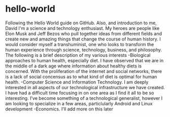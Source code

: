 # hello-world
Following the Hello World guide on GitHub.  Also, and introduction to me, David
I'm a science and technology enthusiast.  My heroes are people like Elon Musk and Jeff Bezos who pull together ideas from different fields and create new and amazing things that change the course of human history.  I would consider myself a transhuminist, one who looks to transform the human experience through science, technology, business, and philosophy.  The following is a brief description of my various interests
-Biological approaches to human health, especially diet.  I have observed that we are in the middle of a dark age where information about healthy diets is concerned.  With the proliferation of the internet and social networks, there is a lack of social concensus as to what kind of diet is optimal for human health.
-Computer Science and Information Technology.  I am deeply interested in all aspects of our technological infrastructure we have created.  I have had a difficult time focusing in on one area as I find it all to be so interesting.  I've become something of a technological generalist, however I am looking to specialize in a few areas, particlularly Android and Linux development
-Economics.  I'll add more on this later
